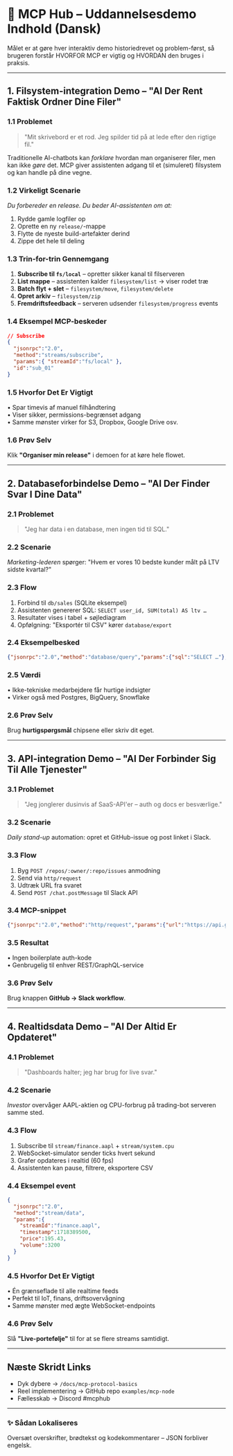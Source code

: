 # 🧠 MCP Hub – Uddannelsesdemo Indhold (Dansk)

Målet er at gøre hver interaktiv demo historiedrevet og problem-først, så brugeren forstår HVORFOR MCP er vigtig og HVORDAN den bruges i praksis.

---

## 1. Filsystem-integration Demo – "AI Der Rent Faktisk Ordner Dine Filer"

### 1.1 Problemet
> "Mit skrivebord er et rod. Jeg spilder tid på at lede efter den rigtige fil."

Traditionelle AI-chatbots kan *forklare* hvordan man organiserer filer, men kan ikke *gøre* det. MCP giver assistenten adgang til et (simuleret) filsystem og kan handle på dine vegne.

### 1.2 Virkeligt Scenarie
*Du forbereder en release. Du beder AI-assistenten om at:*  
1. Rydde gamle logfiler op  
2. Oprette en ny `release/`-mappe  
3. Flytte de nyeste build-artefakter derind  
4. Zippe det hele til deling

### 1.3 Trin-for-trin Gennemgang
1. **Subscribe til `fs/local`** – opretter sikker kanal til filserveren  
2. **List mappe** – assistenten kalder `filesystem/list` → viser rodet træ  
3. **Batch flyt + slet** – `filesystem/move`, `filesystem/delete`  
4. **Opret arkiv** – `filesystem/zip`  
5. **Fremdriftsfeedback** – serveren udsender `filesystem/progress` events

### 1.4 Eksempel MCP-beskeder
```json
// Subscribe
{
  "jsonrpc":"2.0",
  "method":"streams/subscribe",
  "params":{ "streamId":"fs/local" },
  "id":"sub_01"
}
```

### 1.5 Hvorfor Det Er Vigtigt
• Spar timevis af manuel filhåndtering  
• Viser sikker, permissions-begrænset adgang  
• Samme mønster virker for S3, Dropbox, Google Drive osv.

### 1.6 Prøv Selv
Klik **"Organiser min release"** i demoen for at køre hele flowet.

---

## 2. Databaseforbindelse Demo – "AI Der Finder Svar I Dine Data"

### 2.1 Problemet
> "Jeg har data i en database, men ingen tid til SQL."

### 2.2 Scenarie
*Marketing-lederen* spørger: "Hvem er vores 10 bedste kunder målt på LTV sidste kvartal?"

### 2.3 Flow
1. Forbind til `db/sales` (SQLite eksempel)  
2. Assistenten genererer SQL: `SELECT user_id, SUM(total) AS ltv …`  
3. Resultater vises i tabel + søjlediagram  
4. Opfølgning: "Eksportér til CSV" kører `database/export`

### 2.4 Eksempelbesked
```json
{"jsonrpc":"2.0","method":"database/query","params":{"sql":"SELECT …"},"id":"q1"}
```

### 2.5 Værdi
• Ikke-tekniske medarbejdere får hurtige indsigter  
• Virker også med Postgres, BigQuery, Snowflake

### 2.6 Prøv Selv
Brug **hurtigspørgsmål** chipsene eller skriv dit eget.

---

## 3. API-integration Demo – "AI Der Forbinder Sig Til Alle Tjenester"

### 3.1 Problemet
> "Jeg jonglerer dusinvis af SaaS-API'er – auth og docs er besværlige."

### 3.2 Scenarie
*Daily stand-up* automation: opret et GitHub-issue og post linket i Slack.

### 3.3 Flow
1. Byg `POST /repos/:owner/:repo/issues` anmodning  
2. Send via `http/request`  
3. Udtræk URL fra svaret  
4. Send `POST /chat.postMessage` til Slack API

### 3.4 MCP-snippet
```json
{"jsonrpc":"2.0","method":"http/request","params":{"url":"https://api.github.com/repos/…","auth":{"bearer":"gh_pat…"},"body":{"title":"Daily stand-up"}},"id":"gh1"}
```

### 3.5 Resultat
• Ingen boilerplate auth-kode  
• Genbrugelig til enhver REST/GraphQL-service

### 3.6 Prøv Selv
Brug knappen **GitHub → Slack workflow**.

---

## 4. Realtidsdata Demo – "AI Der Altid Er Opdateret"

### 4.1 Problemet
> "Dashboards halter; jeg har brug for live svar."

### 4.2 Scenarie
*Investor* overvåger AAPL-aktien og CPU-forbrug på trading-bot serveren samme sted.

### 4.3 Flow
1. Subscribe til `stream/finance.aapl` + `stream/system.cpu`  
2. WebSocket-simulator sender ticks hvert sekund  
3. Grafer opdateres i realtid (60 fps)  
4. Assistenten kan pause, filtrere, eksportere CSV

### 4.4 Eksempel event
```json
{
  "jsonrpc":"2.0",
  "method":"stream/data",
  "params":{
    "streamId":"finance.aapl",
    "timestamp":1718389500,
    "price":195.43,
    "volume":3200
  }
}
```

### 4.5 Hvorfor Det Er Vigtigt
• Én grænseflade til alle realtime feeds  
• Perfekt til IoT, finans, driftsovervågning  
• Samme mønster med ægte WebSocket-endpoints

### 4.6 Prøv Selv
Slå **"Live-portefølje"** til for at se flere streams samtidigt.

---

## Næste Skridt Links
* Dyk dybere → `/docs/mcp-protocol-basics`  
* Reel implementering → GitHub repo `examples/mcp-node`  
* Fællesskab → Discord #mcphub

---

### ✨ Sådan Lokaliseres
Oversæt overskrifter, brødtekst og kodekommentarer – JSON forbliver engelsk. 